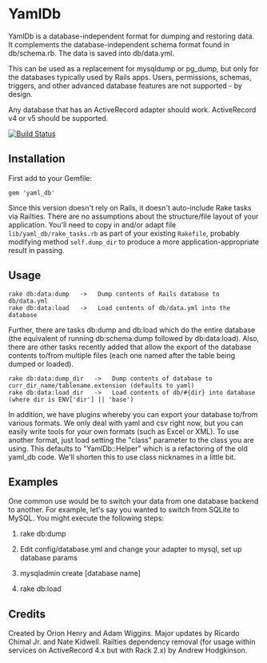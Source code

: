 # YamlDb

YamlDb is a database-independent format for dumping and restoring data.  It complements the database-independent schema format found in db/schema.rb.  The data is saved into db/data.yml.

This can be used as a replacement for mysqldump or pg_dump, but only for the databases typically used by Rails apps.  Users, permissions, schemas, triggers, and other advanced database features are not supported - by design.

Any database that has an ActiveRecord adapter should work. ActiveRecord v4 or v5 should be supported.

[![Build Status](https://travis-ci.org/yamldb/yaml_db.svg?branch=master)](https://travis-ci.org/yamldb/yaml_db)

## Installation

First add to your Gemfile:

    gem 'yaml_db'

Since this version doesn't rely on Rails, it doesn't auto-include Rake tasks via Railties. There are no assumptions about the structure/file layout of your application. You'll need to copy in and/or adapt file `lib/yaml_db/rake_tasks.rb` as part of your existing `Rakefile`, probably modifying method `self.dump_dir` to produce a more application-appropriate result in passing.

## Usage

    rake db:data:dump   ->   Dump contents of Rails database to db/data.yml
    rake db:data:load   ->   Load contents of db/data.yml into the database

Further, there are tasks db:dump and db:load which do the entire database (the equivalent of running db:schema:dump followed by db:data:load).  Also, there are other tasks recently added that allow the export of the database contents to/from multiple files (each one named after the table being dumped or loaded).

    rake db:data:dump_dir   ->   Dump contents of database to curr_dir_name/tablename.extension (defaults to yaml)
    rake db:data:load_dir   ->   Load contents of db/#{dir} into database (where dir is ENV['dir'] || 'base')

In addition, we have plugins whereby you can export your database to/from various formats.  We only deal with yaml and csv right now, but you can easily write tools for your own formats (such as Excel or XML).  To use another format, just load setting the "class"  parameter to the class you are using.  This defaults to "YamlDb::Helper" which is a refactoring of the old yaml_db code.  We'll shorten this to use class nicknames in a little bit.

## Examples

One common use would be to switch your data from one database backend to another.  For example, let's say you wanted to switch from SQLite to MySQL.  You might execute the following steps:

1. rake db:dump

2. Edit config/database.yml and change your adapter to mysql, set up database params

3. mysqladmin create [database name]

4. rake db:load

## Credits

Created by Orion Henry and Adam Wiggins. Major updates by Ricardo Chimal Jr. and Nate Kidwell. Railties dependency removal (for usage within services on ActiveRecord 4.x but with Rack 2.x) by Andrew Hodgkinson.
